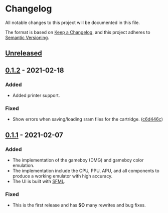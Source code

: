 # Changelog
All notable changes to this project will be documented in this file.

The format is based on [Keep a Changelog](https://keepachangelog.com/en/1.0.0/),
and this project adheres to [Semantic Versioning](https://semver.org/spec/v2.0.0.html).

## [Unreleased]

## [0.1.2] - 2021-02-18
### Added
- Added printer support.

### Fixed
- Show errors when saving/loading sram files for the cartridge. ([c6d446c])

## [0.1.1] - 2021-02-07
### Added
- The implementation of the gameboy (DMG) and gameboy color emulation.
- The implementation include the CPU, PPU, APU, and all components to produce
  a working emulator with high accuracy.
- The UI is built with [SFML].

### Fixed
- This is the first release and has **SO** many rewrites and bug fixes.

[Unreleased]: https://github.com/Amjad50/mizu/compare/v0.1.2...HEAD
[0.1.2]: https://github.com/Amjad50/mizu/compare/v0.1.1...v0.1.2
[0.1.2]: https://github.com/Amjad50/mizu/compare/v0.1.1...v0.1.2
[0.1.1]: https://github.com/Amjad50/mizu/compare/d3539ab...v0.1.1

[c6d446c]: https://github.com/Amjad50/mizu/commit/c6d446c

[SFML]: https://www.sfml-dev.org/
